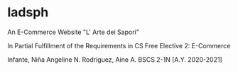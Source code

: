# ladsph

An E-Commerce Website
"L' Arte dei Sapori"


In Partial Fulfillment of the Requirements in
CS Free Elective 2: E-Commerce


Infante, Niña Angeline N.
Rodriguez, Aine A.
BSCS 2-1N
[A.Y. 2020-2021]
